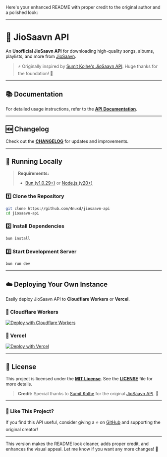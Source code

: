 Here's your enhanced README with proper credit to the original author and a polished look:  

---

# 🎵 JioSaavn API  

An **Unofficial JioSaavn API** for downloading high-quality songs, albums, playlists, and more from [JioSaavn](https://jiosaavn.com).  

> ⚡ Originally inspired by [Sumit Kolhe's JioSaavn API](https://github.com/sumitkolhe/jiosaavn-api). Huge thanks for the foundation! 🙌  

---

## 📚 Documentation  

For detailed usage instructions, refer to the **[API Documentation](https://saavn.dev/docs)**.  

---

## 🆕 Changelog  

Check out the **[CHANGELOG](CHANGELOG.md)** for updates and improvements.  

---

## 🚀 Running Locally  

> **Requirements:**  
> - [Bun (v1.0.29+)](https://bun.sh/) or [Node.js (v20+)](https://nodejs.org/)  

### 1️⃣ Clone the Repository  

```sh
git clone https://github.com/4nuxd/jiosaavn-api
cd jiosaavn-api
```

### 2️⃣ Install Dependencies  

```sh
bun install
```

### 3️⃣ Start Development Server  

```sh
bun run dev
```

---

## ☁️ Deploying Your Own Instance  

Easily deploy JioSaavn API to **Cloudflare Workers** or **Vercel**.  

### 🔹 Cloudflare Workers  

[![Deploy with Cloudflare Workers](https://deploy.workers.cloudflare.com/button)](https://deploy.workers.cloudflare.com/?url=https://github.com/4nuxd/jiosaavanapi)  

### 🔹 Vercel  

[![Deploy with Vercel](https://vercel.com/button)](https://vercel.com/new/clone?repository-url=https://github.com/4nuxd/jiosaavanapi)  

---

## 📜 License  

This project is licensed under the **[MIT License](https://opensource.org/licenses/MIT)**. See the **[LICENSE](LICENSE)** file for more details.  

> **Credit:** Special thanks to [Sumit Kolhe](https://github.com/sumitkolhe) for the original [JioSaavn API](https://github.com/sumitkolhe/jiosaavn-api). 🚀  

---

### 🌟 Like This Project?  

If you find this API useful, consider giving a ⭐ on [GitHub](https://github.com/4nuxd/jiosaavanapi) and supporting the original creator!  

---

This version makes the README look cleaner, adds proper credit, and enhances the visual appeal. Let me know if you want any more changes! 🚀
